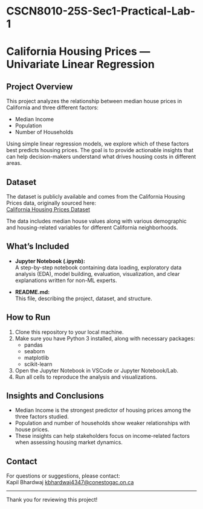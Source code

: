 # CSCN8010-25S-Sec1-Practical-Lab-1
# California Housing Prices — Univariate Linear Regression

## Project Overview

This project analyzes the relationship between median house prices in California and three different factors:  
- Median Income  
- Population  
- Number of Households  

Using simple linear regression models, we explore which of these factors best predicts housing prices. The goal is to provide actionable insights that can help decision-makers understand what drives housing costs in different areas.

## Dataset

The dataset is publicly available and comes from the California Housing Prices data, originally sourced here:  
[California Housing Prices Dataset](https://www.dcc.fc.up.pt/~ltorgo/Regression/cal_housing.html)  

The data includes median house values along with various demographic and housing-related variables for different California neighborhoods.

## What’s Included

- **Jupyter Notebook (.ipynb):**  
  A step-by-step notebook containing data loading, exploratory data analysis (EDA), model building, evaluation, visualization, and clear explanations written for non-ML experts.

- **README.md:**  
  This file, describing the project, dataset, and structure.

## How to Run

1. Clone this repository to your local machine.  
2. Make sure you have Python 3 installed, along with necessary packages:  
   - pandas  
   - seaborn  
   - matplotlib  
   - scikit-learn  
3. Open the Jupyter Notebook in VSCode or Jupyter Notebook/Lab.  
4. Run all cells to reproduce the analysis and visualizations.

## Insights and Conclusions

- Median Income is the strongest predictor of housing prices among the three factors studied.  
- Population and number of households show weaker relationships with house prices.  
- These insights can help stakeholders focus on income-related factors when assessing housing market dynamics.

## Contact

For questions or suggestions, please contact:  
Kapil Bhardwaj
kbhardwaj4347@conestogac.on.ca


---

Thank you for reviewing this project!
